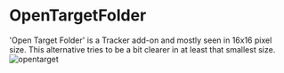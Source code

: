 # OpenTargetFolder

'Open Target Folder' is a Tracker add-on and mostly seen in 16x16 pixel size. This alternative tries to be a bit clearer in at least that smallest size. 
![opentarget](https://user-images.githubusercontent.com/5268574/231855823-b5565b3d-7248-405f-8340-fe97ca4bc286.png)
